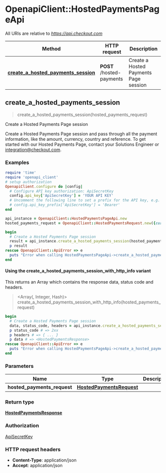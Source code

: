 # OpenapiClient::HostedPaymentsPageApi

All URIs are relative to *https://api.checkout.com*

| Method | HTTP request | Description |
| ------ | ------------ | ----------- |
| [**create_a_hosted_payments_session**](HostedPaymentsPageApi.md#create_a_hosted_payments_session) | **POST** /hosted-payments | Create a Hosted Payments Page session |


## create_a_hosted_payments_session

> <HostedPaymentsResponse> create_a_hosted_payments_session(hosted_payments_request)

Create a Hosted Payments Page session

Create a Hosted Payments Page session and pass through all the payment information, like the amount, currency, country and reference.  To get started with our Hosted Payments Page, contact your Solutions Engineer or integration@checkout.com. 

### Examples

```ruby
require 'time'
require 'openapi_client'
# setup authorization
OpenapiClient.configure do |config|
  # Configure API key authorization: ApiSecretKey
  config.api_key['ApiSecretKey'] = 'YOUR API KEY'
  # Uncomment the following line to set a prefix for the API key, e.g. 'Bearer' (defaults to nil)
  # config.api_key_prefix['ApiSecretKey'] = 'Bearer'
end

api_instance = OpenapiClient::HostedPaymentsPageApi.new
hosted_payments_request = OpenapiClient::HostedPaymentsRequest.new({currency: 'GBP', billing: OpenapiClient::HostedPaymentsRequestBilling.new({address: OpenapiClient::Address.new}), success_url: 'https://example.com/payments/success', cancel_url: 'https://example.com/payments/cancel', failure_url: 'https://example.com/payments/failure'}) # HostedPaymentsRequest | 

begin
  # Create a Hosted Payments Page session
  result = api_instance.create_a_hosted_payments_session(hosted_payments_request)
  p result
rescue OpenapiClient::ApiError => e
  puts "Error when calling HostedPaymentsPageApi->create_a_hosted_payments_session: #{e}"
end
```

#### Using the create_a_hosted_payments_session_with_http_info variant

This returns an Array which contains the response data, status code and headers.

> <Array(<HostedPaymentsResponse>, Integer, Hash)> create_a_hosted_payments_session_with_http_info(hosted_payments_request)

```ruby
begin
  # Create a Hosted Payments Page session
  data, status_code, headers = api_instance.create_a_hosted_payments_session_with_http_info(hosted_payments_request)
  p status_code # => 2xx
  p headers # => { ... }
  p data # => <HostedPaymentsResponse>
rescue OpenapiClient::ApiError => e
  puts "Error when calling HostedPaymentsPageApi->create_a_hosted_payments_session_with_http_info: #{e}"
end
```

### Parameters

| Name | Type | Description | Notes |
| ---- | ---- | ----------- | ----- |
| **hosted_payments_request** | [**HostedPaymentsRequest**](HostedPaymentsRequest.md) |  |  |

### Return type

[**HostedPaymentsResponse**](HostedPaymentsResponse.md)

### Authorization

[ApiSecretKey](../README.md#ApiSecretKey)

### HTTP request headers

- **Content-Type**: application/json
- **Accept**: application/json

